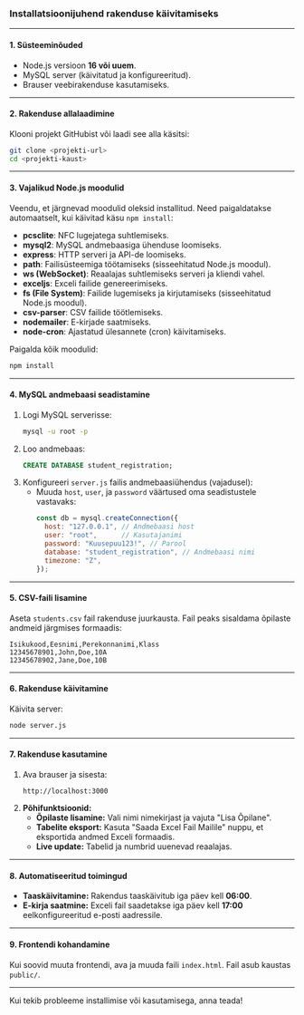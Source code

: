 ### **Installatsioonijuhend rakenduse käivitamiseks**

---

#### **1. Süsteeminõuded**
- Node.js versioon **16 või uuem**.
- MySQL server (käivitatud ja konfigureeritud).
- Brauser veebirakenduse kasutamiseks.

---

#### **2. Rakenduse allalaadimine**
Klooni projekt GitHubist või laadi see alla käsitsi:
```bash
git clone <projekti-url>
cd <projekti-kaust>
```

---

#### **3. Vajalikud Node.js moodulid**
Veendu, et järgnevad moodulid oleksid installitud. Need paigaldatakse automaatselt, kui käivitad käsu `npm install`:

- **pcsclite**: NFC lugejatega suhtlemiseks.
- **mysql2**: MySQL andmebaasiga ühenduse loomiseks.
- **express**: HTTP serveri ja API-de loomiseks.
- **path**: Failisüsteemiga töötamiseks (sisseehitatud Node.js moodul).
- **ws (WebSocket)**: Reaalajas suhtlemiseks serveri ja kliendi vahel.
- **exceljs**: Exceli failide genereerimiseks.
- **fs (File System)**: Failide lugemiseks ja kirjutamiseks (sisseehitatud Node.js moodul).
- **csv-parser**: CSV failide töötlemiseks.
- **nodemailer**: E-kirjade saatmiseks.
- **node-cron**: Ajastatud ülesannete (cron) käivitamiseks.

Paigalda kõik moodulid:
```bash
npm install
```

---

#### **4. MySQL andmebaasi seadistamine**
1. Logi MySQL serverisse:
   ```bash
   mysql -u root -p
   ```
2. Loo andmebaas:
   ```sql
   CREATE DATABASE student_registration;
   ```
3. Konfigureeri `server.js` failis andmebaasiühendus (vajadusel):
   - Muuda `host`, `user`, ja `password` väärtused oma seadistustele vastavaks:
     ```javascript
     const db = mysql.createConnection({
       host: "127.0.0.1", // Andmebaasi host
       user: "root",      // Kasutajanimi
       password: "Kuusepuu123!", // Parool
       database: "student_registration", // Andmebaasi nimi
       timezone: "Z",
     });
     ```

---

#### **5. CSV-faili lisamine**
Aseta `students.csv` fail rakenduse juurkausta. Fail peaks sisaldama õpilaste andmeid järgmises formaadis:
```csv
Isikukood,Eesnimi,Perekonnanimi,Klass
12345678901,John,Doe,10A
12345678902,Jane,Doe,10B
```

---

#### **6. Rakenduse käivitamine**
Käivita server:
```bash
node server.js
```

---

#### **7. Rakenduse kasutamine**
1. Ava brauser ja sisesta:
   ```
   http://localhost:3000
   ```
2. **Põhifunktsioonid:**
   - **Õpilaste lisamine:** Vali nimi nimekirjast ja vajuta "Lisa Õpilane".
   - **Tabelite eksport:** Kasuta "Saada Excel Fail Mailile" nuppu, et eksportida andmed Exceli formaadis.
   - **Live update:** Tabelid ja numbrid uuenevad reaalajas.

---

#### **8. Automatiseeritud toimingud**
- **Taaskäivitamine:** Rakendus taaskäivitub iga päev kell **06:00**.
- **E-kirja saatmine:** Exceli fail saadetakse iga päev kell **17:00** eelkonfigureeritud e-posti aadressile.

---

#### **9. Frontendi kohandamine**
Kui soovid muuta frontendi, ava ja muuda faili `index.html`. Fail asub kaustas `public/`.

---

Kui tekib probleeme installimise või kasutamisega, anna teada!